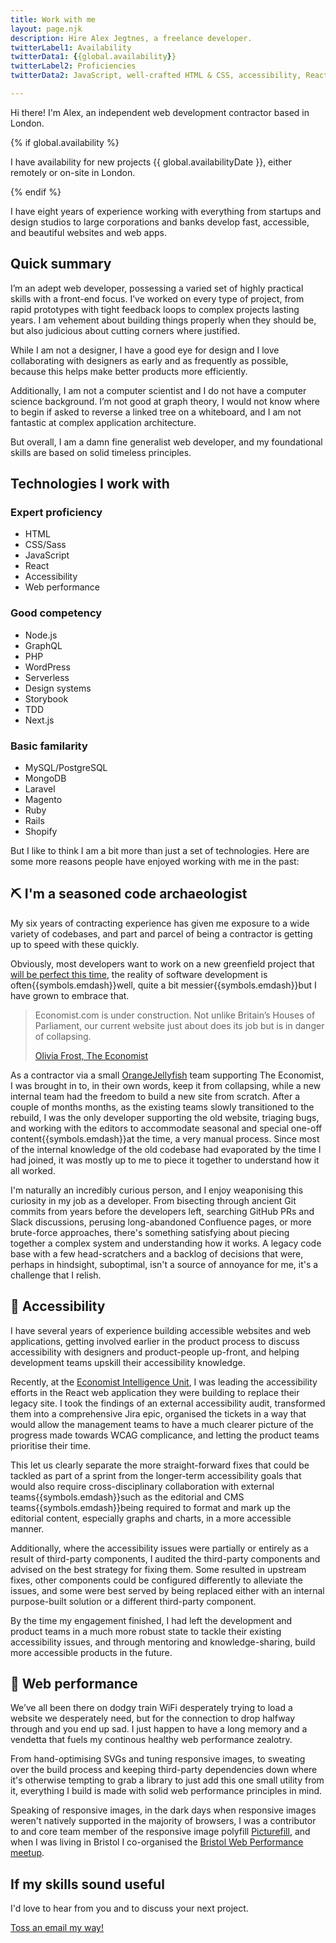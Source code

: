 ```yaml
---
title: Work with me
layout: page.njk
description: Hire Alex Jegtnes, a freelance developer.
twitterLabel1: Availability
twitterData1: {{global.availability}}
twitterLabel2: Proficiencies
twitterData2: JavaScript, well-crafted HTML & CSS, accessibility, React, web performance

---
```


Hi there! I'm Alex, an independent web development contractor based in London. 

{% if global.availability %}
  <p class="delta">I have availability for new projects {{ global.availabilityDate }}, either remotely or on-site in London.</p>
{% endif %}

I have eight years of experience working with everything from startups and design studios to large corporations and banks develop fast, accessible, and beautiful websites and web apps.

## Quick summary

I’m an adept web developer, possessing a varied set of highly practical skills with a front-end focus. I’ve worked on every type of project, from rapid prototypes with tight feedback loops to complex projects lasting years. I am vehement about building things properly when they should be, but also judicious about cutting corners where justified.

While I am not a designer, I have a good eye for design and I love collaborating with designers as early and as frequently as possible, because this helps make better products more efficiently.

Additionally, I am not a computer scientist and I do not have a computer science background. I’m not good at graph theory, I would not know where to begin if asked to reverse a linked tree on a whiteboard, and I am not fantastic at complex application architecture.

But overall, I am a damn fine generalist web developer, and my foundational skills are based on solid timeless principles.

## Technologies I work with

<article class="flex-grid flex-grid--equal">
  <section class="flow">
    <h3>Expert proficiency</h3>
    <ul>
      <li>HTML</li>
      <li>CSS/Sass</li>
      <li>JavaScript</li>
      <li>React</li>
      <li>Accessibility</li>
      <li>Web performance</li>
    </ul>
  </section>
  <section class="flow">
    <h3>Good competency</h3>
    <ul>
      <li>Node.js</li>
      <li>GraphQL</li>
      <li>PHP</li>
      <li>WordPress</li>
      <li>Serverless</li>
      <li>Design systems</li>
      <li>Storybook</li>
      <li>TDD</li>
      <li>Next.js</li>
    </ul>
  </section>
  <section class="flow">
    <h3>Basic familarity</h3>
    <ul>
      <li>MySQL/PostgreSQL</li>
      <li>MongoDB</li>
      <li>Laravel</li>
      <li>Magento</li>
      <li>Ruby</li>
      <li>Rails</li>
      <li>Shopify</li>
    </ul>
  </section>
</article>

But I like to think I am a bit more than just a set of technologies. Here are some more reasons people have enjoyed working with me in the past:

## ⛏️ I'm a seasoned code archaeologist

My six years of contracting experience has given me exposure to a wide variety of codebases, and part and parcel of being a contractor is getting up to speed with these quickly.

Obviously, most developers want to work on a new greenfield project that [will be perfect this time](https://bonkersworld.net/building-software), the reality of software development is often{{symbols.emdash}}well, quite a bit messier{{symbols.emdash}}but I have grown to embrace that.

<blockquote>
  <p>Economist.com is under construction. Not unlike Britain’s Houses of Parliament, our current website just about does its job but is in danger of collapsing.</p>

  <a href="https://medium.com/severe-contest/why-were-starting-from-scratch-with-the-economist-s-new-website-62e390e385e6">Olivia Frost, The Economist</a>
</blockquote>

As a contractor via a small [OrangeJellyfish](https://www.orangejellyfish.com/) team supporting The Economist, I was brought in to, in their own words, keep it from collapsing, while a new internal team had the freedom to build a new site from scratch. After a couple of months months, as the existing teams slowly transitioned to the rebuild, I was the only developer supporting the old website, triaging bugs, and working with the editors to accommodate seasonal and special one-off content{{symbols.emdash}}at the time, a very manual process. Since most of the internal knowledge of the old codebase had evaporated by the time I had joined, it was mostly up to me to piece it together to understand how it all worked.

I'm naturally an incredibly curious person, and I enjoy weaponising this curiosity in my job as a developer. From bisecting through ancient Git commits from years before the developers left, searching GitHub PRs and Slack discussions, perusing long-abandoned Confluence pages, or more brute-force approaches, there's something satisfying about piecing together a complex system and understanding how it works. A legacy code base with a few head-scratchers and a backlog of decisions that were, perhaps in hindsight, suboptimal, isn't a source of annoyance for me, it's a challenge that I relish.

## 🦮 Accessibility 

I have several years of experience building accessible websites and web applications, getting involved earlier in the product process to discuss accessibility with designers and product-people up-front, and helping development teams upskill their accessibility knowledge.

Recently, at the [Economist Intelligence Unit](https://www.eiu.com), I was leading the accessibility efforts in the React web application they were building to replace their legacy site. I took the findings of an external accessibility audit, transformed them into a comprehensive Jira epic, organised the tickets in a way that would allow the management teams to have a much clearer picture of the progress made towards WCAG complicance, and letting the product teams prioritise their time.

This let us clearly separate the more straight-forward fixes that could be tackled as part of a sprint from the longer-term accessibility goals that would also require cross-disciplinary collaboration with external teams{{symbols.emdash}}such as the editorial and CMS teams{{symbols.emdash}}being required to format and mark up the editorial content, especially graphs and charts, in a more accessible manner.

Additionally, where the accessibility issues were partially or entirely as a result of third-party components, I audited the third-party components and advised on the best strategy for fixing them. Some resulted in upstream fixes, other components could be configured differently to alleviate the issues, and some were best served by being replaced either with an internal purpose-built solution or a different third-party component.

By the time my engagement finished, I had left the development and product teams in a much more robust state to tackle their existing accessibility issues, and through mentoring and knowledge-sharing, build more accessible products in the future.

## 🚅 Web performance

We’ve all been there on dodgy train WiFi desperately trying to load a website we desperately need, but for the connection to drop halfway through and you end up sad. I just happen to have a long memory and a vendetta that fuels my continous healthy web performance zealotry.

From hand-optimising SVGs and tuning responsive images, to sweating over the build process and keeping third-party dependencies down where it's otherwise tempting to grab a library to just add this one small utility from it, everything I build is made with solid web performance principles in mind.

Speaking of responsive images, in the dark days when responsive images weren't natively supported in the majority of browsers, I was a contributor to and core team member of the responsive image polyfill [Picturefill](http://scottjehl.github.io/picturefill/), and when I was living in Bristol I co-organised the [Bristol Web Performance meetup](https://mobile.twitter.com/bristolwebperf).

## If my skills sound useful

I'd love to hear from you and to discuss your next project.

<a class="btn" href="mailto:alex@jegtnes.com?subject=Contracting%20inquiry">Toss an email my way!</a>
